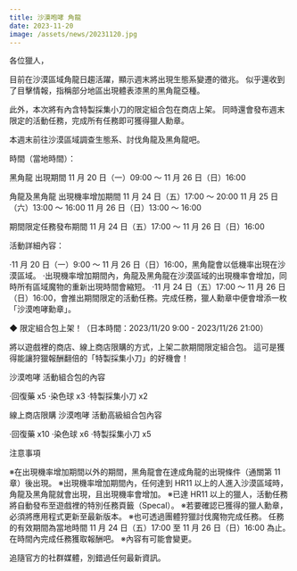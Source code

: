 ```yaml
---
title: 沙漠咆哮 角龍
date: 2023-11-20
image: /assets/news/20231120.jpg
---
```


各位獵人，

目前在沙漠區域角龍日趨活躍，顯示週末將出現生態系變遷的徵兆。
似乎還收到了目擊情報，指稱部分地區出現體表漆黑的黑角龍亞種。

此外，本次將有內含特製採集小刀的限定組合包在商店上架。
同時還會發布週末限定的活動任務，完成所有任務即可獲得獵人勳章。

本週末前往沙漠區域調查生態系、討伐角龍及黑角龍吧。

時間（當地時間）：

黑角龍 出現期間
11 月 20 日（一）09:00 ～ 11 月 26 日（日）16:00

角龍及黑角龍 出現機率增加期間
11 月 24 日（五）17:00 ～ 20:00
11 月 25 日（六）13:00 ～ 16:00
11 月 26 日（日）13:00 ～ 16:00

期間限定任務發布期間
11 月 24 日（五）17:00 ～ 11 月 26 日（日）16:00

活動詳細內容：

‧11 月 20 日（一）9:00 ～ 11 月 26 日（日）16:00，黑角龍會以低機率出現在沙漠區域。
‧出現機率增加期間內，角龍及黑角龍在沙漠區域的出現機率會增加，同時所有區域魔物的重新出現時間會縮短。
‧11 月 24 日（五）17:00 ～ 11 月 26 日（日）16:00，會推出期間限定的活動任務。完成任務，獵人勳章中便會增添一枚「沙漠咆哮勳章」。

◆ 限定組合包上架！（日本時間：2023/11/20 9:00 - 2023/11/26 21:00）

將以遊戲裡的商店、線上商店限購的方式，上架二款期間限定組合包。
這可是獲得能讓狩獵報酬翻倍的「特製採集小刀」的好機會！

沙漠咆哮 活動組合包的內容

‧回復藥 x5
‧染色球 x3
‧特製採集小刀 x2

線上商店限購 沙漠咆哮 活動高級組合包內容

‧回復藥 x10
‧染色球 x6
‧特製採集小刀 x5

注意事項

※在出現機率增加期間以外的期間，黑角龍會在達成角龍的出現條件（通關第 11 章）後出現。
※出現機率增加期間內，任何達到 HR11 以上的人進入沙漠區域時，角龍及黑角龍就會出現，且出現機率會增加。
※已達 HR11 以上的獵人，活動任務將自動發布至遊戲裡的特別任務頁籤（Specal）。
※若要確認已獲得的獵人勳章，必須將應用程式更新至最新版本。
※也可透過團體狩獵討伐魔物完成任務。
任務的有效期間為當地時間 11 月 24 日（五）17:00 至 11 月 26 日（日）16:00 為止。在時間內完成任務獲取報酬吧。
※內容有可能會變更。

追隨官方的社群媒體，別錯過任何最新資訊。
